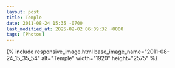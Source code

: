 ```yaml
---
layout: post
title: Temple
date: 2011-08-24 15:35 -0700
last_modified_at: 2025-02-02 06:09:32 +0000
tags: [Photos]
---
```


{% include responsive_image.html base_image_name="2011-08-24_15_35_54" alt="Temple" 
    width="1920" height="2575" %}
